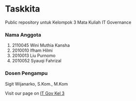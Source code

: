 # Taskkita

Public repository untuk Kelompok 3 Mata Kuliah IT Governance

### Nama Anggota

1. 2110045 Wini Muthia Kansha
2. 2010010 Ifham Hilmi
3. 2010013 Liu Purnomo
4. 2010052 Syauqi Fahrizal

### Dosen Pengampu

Sigit Wijanarko, S.Kom., M.Kom


Visit our page on [IT Gov Kel 3](https://kelompok3-itgovernance.github.io/taskkita/)